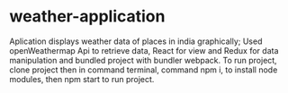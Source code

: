 # weather-application
Aplication displays weather data of places in india graphically; Used openWeathermap Api to retrieve data, React for view and Redux for data manipulation and bundled project with bundler webpack.
To run project, clone project then in command terminal, command npm i, to install node modules, then npm start to run project.
